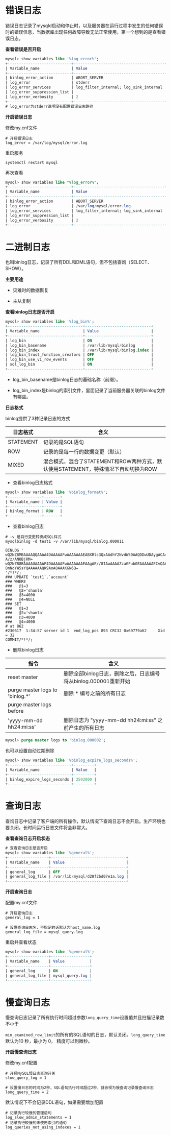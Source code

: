 # 错误日志

错误日志记录了mysqld启动和停止时，以及服务器在运行过程中发生的任何错误时的错误信息，当数据库出现任何故障导致无法正常使用，第一个想到的是查看错误日志。

**查看错误是否开启**

```sql
mysql> show variables like '%log_error%';
+----------------------------+----------------------------------------+
| Variable_name              | Value                                  |
+----------------------------+----------------------------------------+
| binlog_error_action        | ABORT_SERVER                           |
| log_error                  | stderr                                 |
| log_error_services         | log_filter_internal; log_sink_internal |
| log_error_suppression_list |                                        |
| log_error_verbosity        | 2                                      |
+----------------------------+----------------------------------------+
# log_error为stderr说明没有配置错误日志路径
```

**开启错误日志**

修改my.cnf文件

```roboconf
# 开启错误日志
log_error = /var/log/mysql/error.log
```

重启服务

```shell
systemctl restart mysql
```

再次查看

```sql
mysql> show variables like "%log_error%";
+----------------------------+----------------------------------------+
| Variable_name              | Value                                  |
+----------------------------+----------------------------------------+
| binlog_error_action        | ABORT_SERVER                           |
| log_error                  | /var/log/mysql/error.log               |
| log_error_services         | log_filter_internal; log_sink_internal |
| log_error_suppression_list |                                        |
| log_error_verbosity        | 2                                      |
+----------------------------+----------------------------------------+
```

# 二进制日志

也叫binlog日志，记录了所有DDL和DML语句，但不包括查询（SELECT、SHOW）。

**主要用途**

- 灾难时的数据恢复

- 主从复制

**查看binlog日志是否开启**

```sql
mysql> show variables like '%log_bin%';
+---------------------------------+-----------------------------+
| Variable_name                   | Value                       |
+---------------------------------+-----------------------------+
| log_bin                         | ON                          |
| log_bin_basename                | /var/lib/mysql/binlog       |
| log_bin_index                   | /var/lib/mysql/binlog.index |
| log_bin_trust_function_creators | OFF                         |
| log_bin_use_v1_row_events       | OFF                         |
| sql_log_bin                     | ON                          |
+---------------------------------+-----------------------------+
```

- log_bin_basename是binlog日志的基础名称（前缀）。

- log_bin_index是binlog的索引文件，里面记录了当前服务器关联的binlog文件有哪些。

**日志格式**

binlog提供了3种记录日志的方式

| 日志格式      | 含义                                                    |
| --------- | ----------------------------------------------------- |
| STATEMENT | 记录的是SQL语句                                             |
| ROW       | 记录的是每一行的数据变更（默认）                                      |
| MIXED     | 混合模式，混合了STATEMENT和ROW两种方式，默认使用STATEMENT，特殊情况下自动切换为ROW |

- 查看binlog日志格式

```sql
mysql> show variables like '%binlog_format%';
+---------------+-------+
| Variable_name | Value |
+---------------+-------+
| binlog_format | ROW   |
+---------------+-------+
```

- 查看binlog日志

```shellag-0-1h2p4fhn1ag-1-1h2p4fhn1
# -v 是将行变更转换成SQL样式
mysqlbinlog -d test1 -v /var/lib/mysql/binlog.000011

BINLOG '
wQ2NZBMBAAAAQQAAAA4DAAAAAFwAAAAAAAEABXRlc3QxAAdhY2NvdW50AAQDDwUDAygACA4BAQAC
A/z/ANOBjRM=
wQ2NZB8BAAAAUAAAAF4DAAAAAFwAAAAAAAEAAgAE//8IAwAAAAZzaGFubGEAAAAAAECvQAADAAAA
BnNoYW5sYQAAAAAAQK9AoA8AAAKGN6Q=
'/*!*/;
### UPDATE `test1`.`account`
### WHERE
###   @1=3
###   @2='shanla'
###   @3=4000
###   @4=NULL
### SET
###   @1=3
###   @2='shanla'
###   @3=4000
###   @4=4000
# at 862
#230617  1:34:57 server id 1  end_log_pos 893 CRC32 0x69779a62     Xid = 32
COMMIT/*!*/;
```

- 删除binlog日志

| 指令                              | 含义                                        |
| ------------------------------- | ----------------------------------------- |
| reset master                    | 删除全部binlog日志，删除之后，日志编号将从binlog.000001重新开始 |
| purge master logs to 'binlog.*' | 删除 * 编号之前的所有日志                            |
| purge master logs before        |                                           |
| 'yyyy-mm-dd hh24:mi:ss'         | 删除日志为 "yyyy-mm-dd hh24:mi:ss" 之前产生的所有日志   |

```sql
mysql> purge master logs to 'binlog.000002';
```

也可以设置自动过期删除

```sql
mysql> show variables like '%binlog_expire_logs_seconds%';
+----------------------------+---------+
| Variable_name              | Value   |
+----------------------------+---------+
| binlog_expire_logs_seconds | 2592000 |
+----------------------------+---------+
```

# 查询日志

查询日志中记录了客户端的所有操作，默认情况下查询日志不会开启。生产环境也要关闭，长时间运行日志文件将会非常大。

**查看查询日志开启状态**

```sql
# 查看查询日志是否开启
mysql> show variables like '%general%';
+------------------+---------------------------------+
| Variable_name    | Value                           |
+------------------+---------------------------------+
| general_log      | OFF                             |
| general_log_file | /var/lib/mysql/d28f2bd07e1a.log |
+------------------+---------------------------------+
```

**开启查询日志**

配置my.cnf文件

```roboconf
# 开启查询日志
general_log = 1

# 设置查询日志名，不指定的话默认为host_name.log
general_log_file = mysql_query.log
```

重启并查看状态

```sql
mysql> show variables like '%general%';
+------------------+-----------------+
| Variable_name    | Value           |
+------------------+-----------------+
| general_log      | ON              |
| general_log_file | mysql_query.log |
+------------------+-----------------+
```

# 慢查询日志

慢查询日志记录了所有执行时间超过参数`long_query_time`设置值并且扫描记录数不小于

`min_examined_row_limit`的所有的SQL语句的日志，默认关闭。`long_query_time` 默认为10 秒，最小为 0， 精度可以到微秒。

**开启慢查询日志**

修改my.cnf配置

```roboconf
# 开启MySQL慢日志查询开关
slow_query_log = 1

# 设置慢日志的时间为2秒，SQL语句执行时间超过2秒，就会视为慢查询记录慢查询日志
long_query_time = 2
```

默认情况下不会记录DDL语句，如果需要增加配置

```roboconf
# 记录执行较慢的管理语句 
log_slow_admin_statements = 1
# 记录执行较慢的未使用索引的语句 
log_queries_not_using_indexes = 1
```
